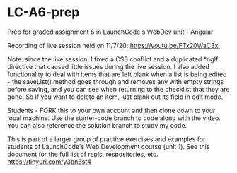 # LC-A6-prep

Prep for graded assignment 6 in LaunchCode's WebDev unit - Angular

Recording of live session held on 11/7/20: https://youtu.be/FTx20WaC3xI

Note: since the live session, I fixed a CSS conflict and a duplicated \*ngIf directive that caused little issues during the live session. I also added functionality to deal with items that are left blank when a list is being edited - the saveList() method goes through and removes any with empty strings before saving, and you can see when returning to the checklist that they are gone. So if you want to delete an item, just blank out its field in edit mode.

Students - FORK this to your own account and then clone down to your local machine. Use the starter-code branch to code along with the video. You can also reference the solution branch to study my code.

This is part of a larger group of practice exercises and examples for students of LaunchCode's Web Development course (unit 1). See this document for the full list of repls, respositories, etc. https://tinyurl.com/y3bn6st4
